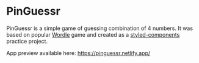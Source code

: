 # PinGuessr

PinGuessr is a simple game of guessing combination of 4 numbers. It was based on popular [Wordle](https://www.nytimes.com/games/wordle/index.html) game and created as a [styled-components](https://styled-components.com/) practice project.

App preview available here: https://pinguessr.netlify.app/

